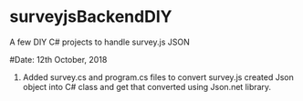 # surveyjsBackendDIY
A few DIY C# projects to handle survey.js JSON 



#Date: 12th October, 2018
1) Added survey.cs and program.cs files to convert survey.js created Json object into C# class and get that converted using 
Json.net library.
